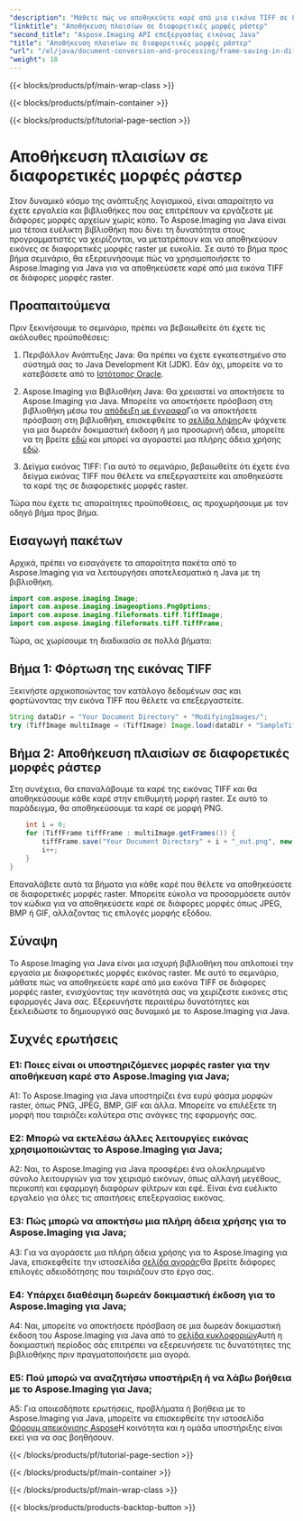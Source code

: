 ```yaml
---
"description": "Μάθετε πώς να αποθηκεύετε καρέ από μια εικόνα TIFF σε διάφορες μορφές raster χρησιμοποιώντας το Aspose.Imaging για Java. Βελτιώστε τον χειρισμό εικόνων στις εφαρμογές Java που χρησιμοποιείτε."
"linktitle": "Αποθήκευση πλαισίων σε διαφορετικές μορφές ράστερ"
"second_title": "Aspose.Imaging API επεξεργασίας εικόνας Java"
"title": "Αποθήκευση πλαισίων σε διαφορετικές μορφές ράστερ"
"url": "/el/java/document-conversion-and-processing/frame-saving-in-different-raster-formats/"
"weight": 18
---
```


{{< blocks/products/pf/main-wrap-class >}}

{{< blocks/products/pf/main-container >}}

{{< blocks/products/pf/tutorial-page-section >}}

# Αποθήκευση πλαισίων σε διαφορετικές μορφές ράστερ

Στον δυναμικό κόσμο της ανάπτυξης λογισμικού, είναι απαραίτητο να έχετε εργαλεία και βιβλιοθήκες που σας επιτρέπουν να εργάζεστε με διάφορες μορφές αρχείων χωρίς κόπο. Το Aspose.Imaging για Java είναι μια τέτοια ευέλικτη βιβλιοθήκη που δίνει τη δυνατότητα στους προγραμματιστές να χειρίζονται, να μετατρέπουν και να αποθηκεύουν εικόνες σε διαφορετικές μορφές raster με ευκολία. Σε αυτό το βήμα προς βήμα σεμινάριο, θα εξερευνήσουμε πώς να χρησιμοποιήσετε το Aspose.Imaging για Java για να αποθηκεύσετε καρέ από μια εικόνα TIFF σε διάφορες μορφές raster.

## Προαπαιτούμενα

Πριν ξεκινήσουμε το σεμινάριο, πρέπει να βεβαιωθείτε ότι έχετε τις ακόλουθες προϋποθέσεις:

1. Περιβάλλον Ανάπτυξης Java: Θα πρέπει να έχετε εγκατεστημένο στο σύστημά σας το Java Development Kit (JDK). Εάν όχι, μπορείτε να το κατεβάσετε από το [Ιστότοπος Oracle](https://www.oracle.com/java/technologies/javase-downloads).

2. Aspose.Imaging για Βιβλιοθήκη Java: Θα χρειαστεί να αποκτήσετε το Aspose.Imaging για Java. Μπορείτε να αποκτήσετε πρόσβαση στη βιβλιοθήκη μέσω του [απόδειξη με έγγραφα](https://reference.aspose.com/imaging/java/)Για να αποκτήσετε πρόσβαση στη βιβλιοθήκη, επισκεφθείτε το [σελίδα λήψης](https://releases.aspose.com/imaging/java/)Αν ψάχνετε για μια δωρεάν δοκιμαστική έκδοση ή μια προσωρινή άδεια, μπορείτε να τη βρείτε [εδώ](https://releases.aspose.com/) και μπορεί να αγοραστεί μια πλήρης άδεια χρήσης [εδώ](https://purchase.aspose.com/buy).

3. Δείγμα εικόνας TIFF: Για αυτό το σεμινάριο, βεβαιωθείτε ότι έχετε ένα δείγμα εικόνας TIFF που θέλετε να επεξεργαστείτε και αποθηκεύστε τα καρέ της σε διαφορετικές μορφές raster.

Τώρα που έχετε τις απαραίτητες προϋποθέσεις, ας προχωρήσουμε με τον οδηγό βήμα προς βήμα.

## Εισαγωγή πακέτων

Αρχικά, πρέπει να εισαγάγετε τα απαραίτητα πακέτα από το Aspose.Imaging για να λειτουργήσει αποτελεσματικά η Java με τη βιβλιοθήκη.

```java
import com.aspose.imaging.Image;
import com.aspose.imaging.imageoptions.PngOptions;
import com.aspose.imaging.fileformats.tiff.TiffImage;
import com.aspose.imaging.fileformats.tiff.TiffFrame;
```

Τώρα, ας χωρίσουμε τη διαδικασία σε πολλά βήματα:

## Βήμα 1: Φόρτωση της εικόνας TIFF

Ξεκινήστε αρχικοποιώντας τον κατάλογο δεδομένων σας και φορτώνοντας την εικόνα TIFF που θέλετε να επεξεργαστείτε.

```java
String dataDir = "Your Document Directory" + "ModifyingImages/";
try (TiffImage multiImage = (TiffImage) Image.load(dataDir + "SampleTiff1.tiff")) {
```

## Βήμα 2: Αποθήκευση πλαισίων σε διαφορετικές μορφές ράστερ

Στη συνέχεια, θα επαναλάβουμε τα καρέ της εικόνας TIFF και θα αποθηκεύσουμε κάθε καρέ στην επιθυμητή μορφή raster. Σε αυτό το παράδειγμα, θα αποθηκεύσουμε τα καρέ σε μορφή PNG.

```java
    int i = 0;
    for (TiffFrame tiffFrame : multiImage.getFrames()) {
        tiffFrame.save("Your Document Directory" + i + "_out.png", new PngOptions());
        i++;
    }
}
```

Επαναλάβετε αυτά τα βήματα για κάθε καρέ που θέλετε να αποθηκεύσετε σε διαφορετικές μορφές raster. Μπορείτε εύκολα να προσαρμόσετε αυτόν τον κώδικα για να αποθηκεύσετε καρέ σε διάφορες μορφές όπως JPEG, BMP ή GIF, αλλάζοντας τις επιλογές μορφής εξόδου.

## Σύναψη

Το Aspose.Imaging για Java είναι μια ισχυρή βιβλιοθήκη που απλοποιεί την εργασία με διαφορετικές μορφές εικόνας raster. Με αυτό το σεμινάριο, μάθατε πώς να αποθηκεύετε καρέ από μια εικόνα TIFF σε διάφορες μορφές raster, ενισχύοντας την ικανότητά σας να χειρίζεστε εικόνες στις εφαρμογές Java σας. Εξερευνήστε περαιτέρω δυνατότητες και ξεκλειδώστε το δημιουργικό σας δυναμικό με το Aspose.Imaging για Java.

## Συχνές ερωτήσεις

### Ε1: Ποιες είναι οι υποστηριζόμενες μορφές raster για την αποθήκευση καρέ στο Aspose.Imaging για Java;

A1: Το Aspose.Imaging για Java υποστηρίζει ένα ευρύ φάσμα μορφών raster, όπως PNG, JPEG, BMP, GIF και άλλα. Μπορείτε να επιλέξετε τη μορφή που ταιριάζει καλύτερα στις ανάγκες της εφαρμογής σας.

### Ε2: Μπορώ να εκτελέσω άλλες λειτουργίες εικόνας χρησιμοποιώντας το Aspose.Imaging για Java;

A2: Ναι, το Aspose.Imaging για Java προσφέρει ένα ολοκληρωμένο σύνολο λειτουργιών για τον χειρισμό εικόνων, όπως αλλαγή μεγέθους, περικοπή και εφαρμογή διαφόρων φίλτρων και εφέ. Είναι ένα ευέλικτο εργαλείο για όλες τις απαιτήσεις επεξεργασίας εικόνας.

### Ε3: Πώς μπορώ να αποκτήσω μια πλήρη άδεια χρήσης για το Aspose.Imaging για Java;

A3: Για να αγοράσετε μια πλήρη άδεια χρήσης για το Aspose.Imaging για Java, επισκεφθείτε την ιστοσελίδα [σελίδα αγοράς](https://purchase.aspose.com/buy)Θα βρείτε διάφορες επιλογές αδειοδότησης που ταιριάζουν στο έργο σας.

### Ε4: Υπάρχει διαθέσιμη δωρεάν δοκιμαστική έκδοση για το Aspose.Imaging για Java;

A4: Ναι, μπορείτε να αποκτήσετε πρόσβαση σε μια δωρεάν δοκιμαστική έκδοση του Aspose.Imaging για Java από το [σελίδα κυκλοφοριών](https://releases.aspose.com/)Αυτή η δοκιμαστική περίοδος σάς επιτρέπει να εξερευνήσετε τις δυνατότητες της βιβλιοθήκης πριν πραγματοποιήσετε μια αγορά.

### Ε5: Πού μπορώ να αναζητήσω υποστήριξη ή να λάβω βοήθεια με το Aspose.Imaging για Java;

A5: Για οποιεσδήποτε ερωτήσεις, προβλήματα ή βοήθεια με το Aspose.Imaging για Java, μπορείτε να επισκεφθείτε την ιστοσελίδα [Φόρουμ απεικόνισης Aspose](https://forum.aspose.com/)Η κοινότητα και η ομάδα υποστήριξης είναι εκεί για να σας βοηθήσουν.

{{< /blocks/products/pf/tutorial-page-section >}}

{{< /blocks/products/pf/main-container >}}

{{< /blocks/products/pf/main-wrap-class >}}

{{< blocks/products/products-backtop-button >}}